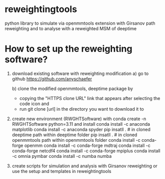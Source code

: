 # reweightingtools
python library to simulate via openmmtools extension with Girsanov path reweighting and to analyse with a reweighted MSM of deeptime
# How to set up the reweighting software?
1. download existing software with reweighting modification
   a) go to github https://github.com/anyschaefer
   
   b) clone the modified openmmtools, deeptime package by
   
   	- copying the "HTTPS clone URL" link that appears after selecting the code icon and 
   	- run git clone [url] in the directory you want to download it to
3. create new environment (RWGHTSoftware) with conda create -n RWGHTSoftware python=3.11 and install
   conda install -c anaconda matplotlib
   conda install -c anaconda spyder
   pip insatll .  # in cloned deeptime path within deeptime folder
   pip insatll .  # in cloned openmmtools path within openmmtools folder
   conda install -c conda-forge openmm 
   conda install -c conda-forge mdtraj 
   conda install -c conda-forge netcdf4 
   conda install -c conda-forge mpiplus 
   conda install -c omnia pymbar 
   conda install -c numba numba
4. create scripts for simulation and analysis with Girsanov reweighting or use the setup and templates in reweightingtools

